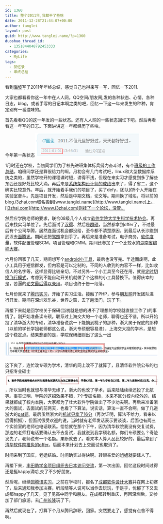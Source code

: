 ```yaml
---
id: 1360
title: 整个2011年,我都干了些啥
date: 2011-12-28T21:44:07+00:00
author: tanglei
layout: post
guid: http://www.tanglei.name/?p=1360
duoshuo_thread_id:
  - 1351844048792453333
categories:
  - MyLife
tags:
  - 回忆录
  - 年终总结
---
```

看到[海坡](http://haipo.me/)写了2011年年终总结，感觉自己也得来写一写，回忆一下2011.

大家也都看看你这一年中在人人网，QQ空间/朋友网,发的各种状态、心情，各种日志，blog，或者手写的日记本啊之类的吧，回忆一下这一年来发生的种种，肯定别有一番滋味的。

首先看看QQ的这一年发的一些状态。还有人人网的一些状态回忆下吧。然后再看看这一年写的日志。下面讲讲这一年都经历了些啥。

今年第一条状态![](/wp-content/uploads/2011/12/122811_1343_20111.png)

1月时还在学校，当初同学们为了校先进班集体标兵努力奋斗过，有个[班级的工作总结](http://www.tanglei.name/2010-2011work-summary-monitor/)。咱班同学还是算很给力的啊。月初会有几门考试吧，linux和大型数据库系统之类的，虽然学校开的课程课时短，讲得不浅，但现在来实习才感觉到多了解些东西还是好处比较大滴。再后来是[系统架构设计师的成绩](http://www.tanglei.name/2010-system-artch-score/)出来了，得了省二，这个确实比较意外。年后，就开始着手我们的项目了，买了defy，团队的5个人开始在实验室奋斗。先是项目开发，然后是中期文档，论文等。期间换了域名，将以前的blog.i3zhai.com域名搬到[www.tanglei.name](http://www.tanglei.name)上。[i3zhai.com](http://www.i3zhai.com)则挂了一个论坛，没管。

然后应学院老师的要求，联合08级几个人成立[软件学院大学生科学技术协会](http://www.tanglei.name/sperk_in_kexie/)。再后来找实习单位了。先后面试了[汉得](http://www.tanglei.name/interview_hand/)、然后是[群硕](http://www.tanglei.name/interview_qunshuo/)，当然都拿到offer了，不过最后有个公司华腾，居然连面试机会都没给，至今都不清楚原因。到最后从长沙跑到武汉去[面腾讯](http://www.tanglei.name/2011-tencent-first-interview/)。期间还把[驾照](http://www.tanglei.name/my-drivers-license/)拿到手了。再后来是准备考试，电子商务，[软件度量](http://www.tanglei.name/category/software-engineering/software-metrics/)，软件配置管理SCM，项目管理和CMM。期间还参加了一个比较水的[湖南省编程大赛](http://www.tanglei.name/the-first-cpc/)。

六月份回家了几天，期间想写个[android小工具](http://www.tanglei.name/category/program-language/android/my-coding-tools/)，最后也没写完。半途而废啊，此小工具用于短信群发，但内容是可以定制的，不同的人收到的内容不一样，比如收信人的名字等，这样显得比较亲切。不过另外一个小工具至今还在用，就是[定时切换飞行模式](http://www.tanglei.name/android-switch-airplanemode-1/)，考虑到不能自动开关机就做了个这样的小工具替换下。值得庆幸的是，苦逼的[论文最后得以录用](http://www.tanglei.name/my-paper-in-cscd/)。项目也终于告一段落。

七月份就来了[腾讯实习](http://www.tanglei.name/category/my-life/internship/)，开始了实习生活。接触了PHP，参与[朋友网](http://www.pengyou.com)开发团队进行开发。期间在深圳欢乐谷，世界之窗，去了趟澳门，玩了下。

再接下来就是回学校关于保研(当初就是想的进不了理想的学校就直接工作了)的事情了。刚开始准备读专硕，联系过上海交大的一个老师，聊得也还不错。所以开始投了清华浙大的专硕，清华准备说跳一下能摘到桃子的那种，浙大属于保底的那种（以前的学长学姐老师都这么说，浙大专硕很容易进），上海交大投的学术，是想这个稳定点。结果悲剧的是，学院保研细则出了这么一出

![](/wp-content/uploads/2011/12/122811_1343_20112.png)

这下爽了，连忙改专硕为学术，清华的网上改不了就算了，且清华软件院公布的也只招专业硕士![](/wp-content/uploads/2011/12/122811_1343_20113.png)，所以当时也就想与清华无缘了。浙大的也改了学术，后来陆陆续续还投了北航等。事实证明，学院的这招效果不错，7个专硕名额，本来不区分校内校外的，结果就都成了校内本院，大家都为了壮大软件学院做出了不少功夫啊。再后来准备浙大的面试，去面试的前两天，也看了下算法，说实话，算法一直不会啊。做了几道浙大的[pat题](/tag/#pat)。最后虽然浙大的[机试只拿了16分](http://www.tanglei.name/the-practise-on-pc-of-postgraduate-in-cs-zju/)（再次证明，算法不给力，看来以后得抓抓），但面试很受欢迎的说，当时就有老师发话表示要谈谈，后面也有两三个实验室的老师也电话联系。恰恰就在那个下午，因为清华软院我没有交复试费，那边的老师打电话要确认去不去复试，我就说到我学硕名额，你们专硕要么？奇迹发先了，老师说有一个名额。果断就去了。看来本人算人品比较好的，最后拿到了[清华软件院推免的offer](http://www.tanglei.name/postgraduate-interview-in-tsinghua/)。后面本来计划去上交面试也取消了。

时间来到了国庆，老姐结婚。时间确实过得快啊。转眼亲爱的姐姐就要嫁人了。

再接下来，[丰田助学金项目组织去日本访问交流](/tag/#%e8%ae%bf%e6%97%a5%e4%ba%a4%e6%b5%81)，第一次出国。回忆这段时间过得还是挺happy滴哈,交了不少好朋友。

然后呢，继续[回腾讯实习](http://www.tanglei.name/come-back-to-tencent/)，之前在学校时，报名了[成都软件设计大赛](http://www.tanglei.name/to-chengdu-just-for-fun-with-cdsoft/)并在网上初赛了，后来通知我参加决赛，听段晴等人说可以当作去玩玩，于是乎，忧郁了下又去成都happy了几天。见了见高中同学和朋友。在成都转到重庆，再回深圳后，又参加了部门旅游。去[广州长隆](http://www.tanglei.name/come-back-from-chengdu-to-travel-with-tencent/)玩了下。

再然后就现在了。打算下个月从腾讯辞职，回家。突然要走了，感觉有点舍不得啊。
